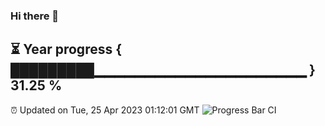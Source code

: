 ### Hi there 👋
⏳ Year progress { █████████▁▁▁▁▁▁▁▁▁▁▁▁▁▁▁▁▁▁▁▁▁ } 31.25 %
---
⏰ Updated on Tue, 25 Apr 2023 01:12:01 GMT
![Progress Bar CI](https://github.com/liununu/liununu/workflows/Progress%20Bar%20CI/badge.svg)
